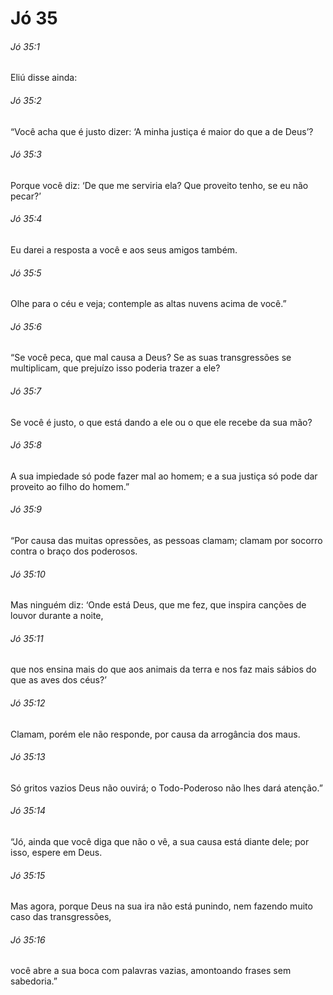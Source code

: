 # Jó 35

###### Jó 35:1

Eliú disse ainda:

###### Jó 35:2

“Você acha que é justo dizer: ‘A minha justiça é maior do que a de Deus’?

###### Jó 35:3

Porque você diz: ‘De que me serviria ela? Que proveito tenho, se eu não pecar?’

###### Jó 35:4

Eu darei a resposta a você e aos seus amigos também.

###### Jó 35:5

Olhe para o céu e veja; contemple as altas nuvens acima de você.”

###### Jó 35:6

“Se você peca, que mal causa a Deus? Se as suas transgressões se multiplicam, que prejuízo isso poderia trazer a ele?

###### Jó 35:7

Se você é justo, o que está dando a ele ou o que ele recebe da sua mão?

###### Jó 35:8

A sua impiedade só pode fazer mal ao homem; e a sua justiça só pode dar proveito ao filho do homem.”

###### Jó 35:9

“Por causa das muitas opressões, as pessoas clamam; clamam por socorro contra o braço dos poderosos.

###### Jó 35:10

Mas ninguém diz: ‘Onde está Deus, que me fez, que inspira canções de louvor durante a noite,

###### Jó 35:11

que nos ensina mais do que aos animais da terra e nos faz mais sábios do que as aves dos céus?’

###### Jó 35:12

Clamam, porém ele não responde, por causa da arrogância dos maus.

###### Jó 35:13

Só gritos vazios Deus não ouvirá; o Todo-Poderoso não lhes dará atenção.”

###### Jó 35:14

“Jó, ainda que você diga que não o vê, a sua causa está diante dele; por isso, espere em Deus.

###### Jó 35:15

Mas agora, porque Deus na sua ira não está punindo, nem fazendo muito caso das transgressões,

###### Jó 35:16

você abre a sua boca com palavras vazias, amontoando frases sem sabedoria.”

